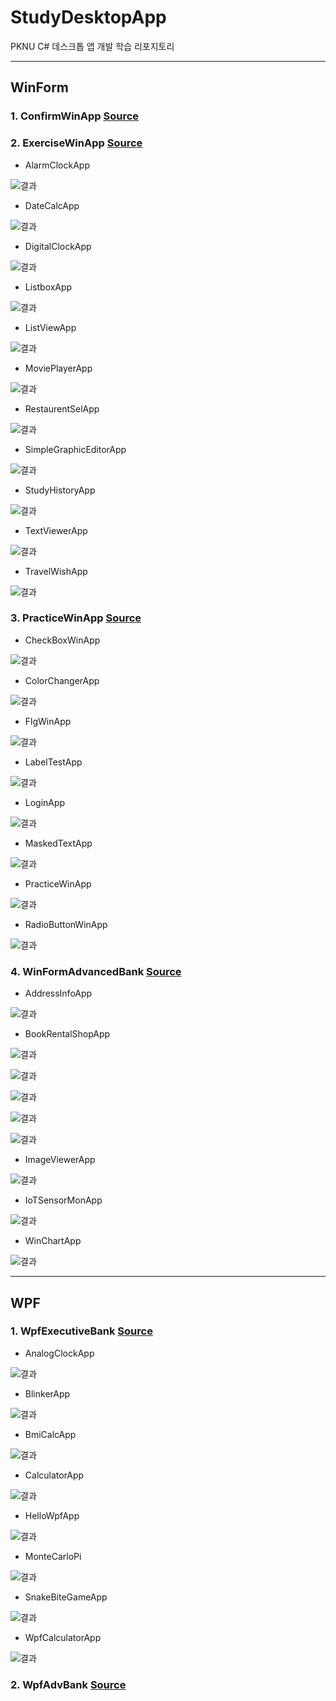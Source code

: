 # StudyDesktopApp
PKNU C# 데스크톱 앱 개발 학습 리포지토리

----------------------------------------------------------------

## WinForm

### 1. ConfirmWinApp [Source](https://github.com/Kang0325/StudyDesktopApp/tree/main/WinformApp/ConfirmWinApp)

### 2. ExerciseWinApp [Source](https://github.com/Kang0325/StudyDesktopApp/tree/main/WinformApp/ExerciseWinApp)

- AlarmClockApp

![결과](WinformApp/ref.ExerciseWinApp/AlarmClock.png)

- DateCalcApp

![결과](WinformApp/ref.ExerciseWinApp/DateCalc.png)

- DigitalClockApp

![결과](WinformApp/ref.ExerciseWinApp/DigitalClock.png)

- ListboxApp

![결과](WinformApp/ref.ExerciseWinApp/Listbox.png)

- ListViewApp

![결과](WinformApp/ref.ExerciseWinApp/ListView.png)

- MoviePlayerApp

![결과](WinformApp/ref.ExerciseWinApp/MoviePlayer.png)

- RestaurentSelApp

![결과](WinformApp/ref.ExerciseWinApp/RestaurentSel.png)

- SimpleGraphicEditorApp

![결과](WinformApp/ref.ExerciseWinApp/SimpleGraphicEditor.png)

- StudyHistoryApp

![결과](WinformApp/ref.ExerciseWinApp/StudyHistory.png)

- TextViewerApp

![결과](WinformApp/ref.ExerciseWinApp/TextViewer.png)

- TravelWishApp

![결과](WinformApp/ref.ExerciseWinApp/TravelWish.png)

### 3. PracticeWinApp [Source](https://github.com/Kang0325/StudyDesktopApp/tree/main/WinformApp/PracticeWinApp)

- CheckBoxWinApp

![결과](WinformApp/ref.PracticeWinApp/CheckBoxWinApp.png)

- ColorChangerApp

![결과](WinformApp/ref.PracticeWinApp/ColorChangerApp.png)

- FlgWinApp

![결과](WinformApp/ref.PracticeWinApp/FlgWinApp.png)

- LabelTestApp

![결과](WinformApp/ref.PracticeWinApp/LabelTestApp.png)

- LoginApp

![결과](WinformApp/ref.PracticeWinApp/LoginApp.png)

- MaskedTextApp

![결과](WinformApp/ref.PracticeWinApp/MaskedTextApp.png)

- PracticeWinApp

![결과](WinformApp/ref.PracticeWinApp/PracticeWinApp.png)

- RadioButtonWinApp

![결과](WinformApp/ref.PracticeWinApp/RadioButtonWinApp.png)

### 4. WinFormAdvancedBank [Source](https://github.com/Kang0325/StudyDesktopApp/tree/main/WinformApp/WinFormAdvancedBank)

- AddressInfoApp

![결과](WinformApp/ref.WinFormAdvancedBank/AddressInfoApp.png)

- BookRentalShopApp

![결과](WinformApp/ref.WinFormAdvancedBank/BookRentalShopApp1.png)

![결과](WinformApp/ref.WinFormAdvancedBank/BookRentalShopApp2.png)

![결과](WinformApp/ref.WinFormAdvancedBank/BookRentalShopApp3.png)

![결과](WinformApp/ref.WinFormAdvancedBank/BookRentalShopApp4.png)

![결과](WinformApp/ref.WinFormAdvancedBank/BookRentalShopApp5.png)

- ImageViewerApp

![결과](WinformApp/ref.WinFormAdvancedBank/ImageViewerApp.png)

- IoTSensorMonApp

![결과](WinformApp/ref.WinFormAdvancedBank/IoTSensorMonApp.png)

- WinChartApp

![결과](WinformApp/ref.WinFormAdvancedBank/WinChartApp.png)

-----------------------------------------------------------------

## WPF

### 1. WpfExecutiveBank [Source](https://github.com/Kang0325/StudyDesktopApp/tree/main/WPFApp/WpfExecutiveBank)

- AnalogClockApp

![결과](WPFApp/WpfExecutiveBank/ref.WpfExecutiveBank/AnalogClock.png)

- BlinkerApp

![결과](WPFApp/WpfExecutiveBank/ref.WpfExecutiveBank/BlinkerApp.png)

- BmiCalcApp

![결과](WPFApp/WpfExecutiveBank/ref.WpfExecutiveBank/BmiCalc.png)

- CalculatorApp

![결과](WPFApp/WpfExecutiveBank/ref.WpfExecutiveBank/Calculator.png)

- HelloWpfApp

![결과](WPFApp/WpfExecutiveBank/ref.WpfExecutiveBank/HelloWpfApp.png)

- MonteCarloPi

![결과](WPFApp/WpfExecutiveBank/ref.WpfExecutiveBank/MonteCarloPi.png)

- SnakeBiteGameApp

![결과](WPFApp/WpfExecutiveBank/ref.WpfExecutiveBank/SnakeBiteGameApp.png)

- WpfCalculatorApp

![결과](WPFApp/WpfExecutiveBank/ref.WpfExecutiveBank/WpfCalculatorApp.png)

### 2. WpfAdvBank [Source](https://github.com/Kang0325/StudyDesktopApp/tree/main/WPFApp/WpfAdvBank)

